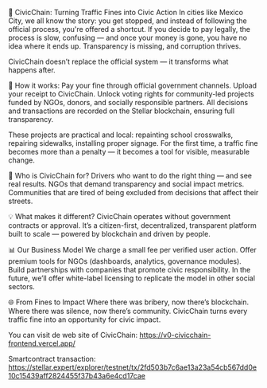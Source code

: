 🚦 CivicChain: Turning Traffic Fines into Civic Action
In cities like Mexico City, we all know the story: you get stopped, and instead of following the official process, you're offered a shortcut. If you decide to pay legally, the process is slow, confusing — and once your money is gone, you have no idea where it ends up.
Transparency is missing, and corruption thrives.

CivicChain doesn’t replace the official system — it transforms what happens after.

🔹 How it works:
    Pay your fine through official government channels.
    Upload your receipt to CivicChain.
    Unlock voting rights for community-led projects funded by NGOs, donors, and socially responsible partners.
    All decisions and transactions are recorded on the Stellar blockchain, ensuring full transparency.

These projects are practical and local: repainting school crosswalks, repairing sidewalks, installing proper signage.
For the first time, a traffic fine becomes more than a penalty — it becomes a tool for visible, measurable change.

👥 Who is CivicChain for?
  Drivers who want to do the right thing — and see real results.
  NGOs that demand transparency and social impact metrics.
  Communities that are tired of being excluded from decisions that affect their streets.

💡 What makes it different?
CivicChain operates without government contracts or approval.
It’s a citizen-first, decentralized, transparent platform built to scale — powered by blockchain and driven by people.

📊 Our Business Model
We charge a small fee per verified user action.
Offer premium tools for NGOs (dashboards, analytics, governance modules).
Build partnerships with companies that promote civic responsibility.
In the future, we’ll offer white-label licensing to replicate the model in other social sectors.

🌐 From Fines to Impact
Where there was bribery, now there’s blockchain.
Where there was silence, now there’s community.
CivicChain turns every traffic fine into an opportunity for civic impact.

You can visit de web site of CivicChain:
https://v0-civicchain-frontend.vercel.app/

Smartcontract transaction:
https://stellar.expert/explorer/testnet/tx/2fd503b7c6ae13a23a54cb567dd0e10c15439aff2824455f37b43a6e4cd17cae
